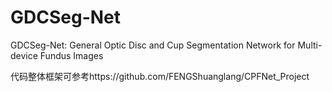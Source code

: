 # GDCSeg-Net
GDCSeg-Net: General Optic Disc and Cup Segmentation Network for Multi-device Fundus Images

代码整体框架可参考https://github.com/FENGShuanglang/CPFNet_Project
